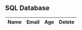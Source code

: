 <h2 id="sql-database">SQL Database</h2>
<!-- HTML table fragment for page -->
<table>
  <thead>
  <tr>
    <th>Name</th>
    <th>Email</th>
    <th>Age</th>
    <th>Delete</th>
  </tr>
  </thead>
  <tbody id="result">
    <!-- javascript generated data -->
  </tbody>
</table>

<script>
// prepare HTML result container for new output
  const resultContainer = document.getElementById("result");

  // prepare URL
  var url = "https://music.nighthawkcoders.tk/api/person/";
  // Uncomment next line for localhost testing
  // url = "http://localhost:8032/api/person/";

  // set options for cross origin header request
  const options = {
    method: 'DELETE', // *GET, POST, PUT, DELETE, etc.
    mode: 'cors', // no-cors, *cors, same-origin
    cache: 'default', // *default, no-cache, reload, force-cache, only-if-cached
    credentials: 'include', // include, *same-origin, omit
    headers: {
      'Content-Type': 'application/json',
    },
  };
  function deleteUser(email) {
    fetch("https://music.nighthawkcoders.tk/api/person/del/" + email, requestOptions).then((res) => {
            if (res.status == 200 || res.status == 204) {
                location.reload();
            } else {
                document.getElementById('message').innerHTML = "Error: " + res.status;
            }
        });
  }
  // fetch the API
  fetch(url, options)
    // response is a RESTful "promise" on any successful fetch
    .then(response => {
      // check for response errors and display
      if (response.status !== 200) {
          const errorMsg = 'Database response error: ' + response.status;
          console.log(errorMsg);
          const tr = document.createElement("tr");
          const td = document.createElement("td");
          td.innerHTML = errorMsg;
          tr.appendChild(td);
          resultContainer.appendChild(tr);
          return;
      }
      // valid response will contain json data
      response.json().then(data => {
          console.log(data);
          for (const row of data) {
            // tr and td build out for each row
            const tr = document.createElement("tr");
            const name = document.createElement("td");
            const id = document.createElement("td");
            const age = document.createElement("td");
            const remove = document.createElement("td");
              const delete_but = document.createElement('button');
              delete_but.id = row.id;
              delete_but.innerHTML = "Delete";
              delete_but.onclick = function () {
                deleteUser(row.email)
              }
              remove.appendChild(delete_but);
            // data is specific to the API
            name.innerHTML = row.name; 
            id.innerHTML = row.email; 
            age.innerHTML = row.age; 
            
            // this build td's into tr
            tr.appendChild(name);
            tr.appendChild(id);
            tr.appendChild(age);
            tr.appendChild(remove);
            // add HTML to container
            resultContainer.appendChild(tr);
          }
      })
  })
  // catch fetch errors (ie ACCESS to server blocked)
  .catch(err => {
    console.error(err);
    const tr = document.createElement("tr");
    const td = document.createElement("td");
    td.innerHTML = err + ": " + url;
    tr.appendChild(td);
    resultContainer.appendChild(tr);
  });
</script>